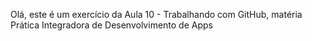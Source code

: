 Olá, este é um exercício da Aula 10 - Trabalhando com GitHub, matéria Prática Integradora de Desenvolvimento de Apps
